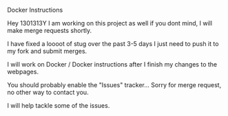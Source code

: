 Docker Instructions

Hey 1301313Y I am working on this project as well if you dont mind, I will make merge requests shortly.

I have fixed a loooot of stug over the past 3-5 days I just need to push it to my fork and submit merges.

I will work on Docker / Docker instructions after I finish my changes to the webpages.

You should probably enable the "Issues" tracker... Sorry for merge request, no other way to contact you.

I will help tackle some of the issues.
